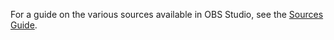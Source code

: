 For a guide on the various sources available in OBS Studio, see the [Sources Guide](https://obsproject.com/kb/sources-guide).
